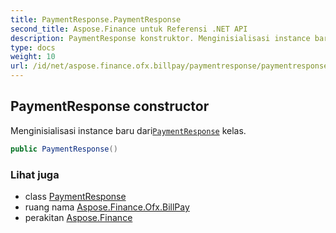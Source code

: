 ```yaml
---
title: PaymentResponse.PaymentResponse
second_title: Aspose.Finance untuk Referensi .NET API
description: PaymentResponse konstruktor. Menginisialisasi instance baru dariPaymentResponse kelas.
type: docs
weight: 10
url: /id/net/aspose.finance.ofx.billpay/paymentresponse/paymentresponse/
---
```

## PaymentResponse constructor

Menginisialisasi instance baru dari[`PaymentResponse`](../) kelas.

```csharp
public PaymentResponse()
```

### Lihat juga

* class [PaymentResponse](../)
* ruang nama [Aspose.Finance.Ofx.BillPay](../../paymentresponse/)
* perakitan [Aspose.Finance](../../../)


